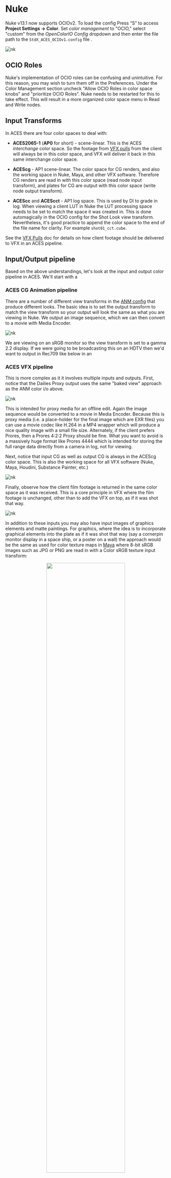# Nuke

Nuke v13.1 now supports OCIOv2. To load the config Press “S” to access **Project Settings → Color**. Set *color management* to "OCIO," select "custom" from the *OpenColorIO Config* dropdown and then enter the file path to the  ````StdX_ACES_OCIOv1.config```` file . 

![nk](img/Nuke1.png)

## OCIO Roles

Nuke's implementation of OCIO roles can be confusing and unintuitive. For this reason, you may wish to turn them off in the Preferences. Under the Color Management section uncheck "Allow OCIO Roles in color space knobs" and "prioritize OCIO Roles". Nuke needs to be restarted for this to take effect. This will result in a more organized color space menu in Read and Write nodes.

## Input Transforms

In ACES there are four color spaces to deal with:

- **ACES2065-1** (**AP0** for short) - scene-linear. This is the ACES *interchange* color space. So the footage from [VFX pulls](VFXpulls.md) from the client will always be in this color space, and VFX will deliver it back in this same interchange color space. 

- **ACEScg** - AP1 scene-linear. The color space for CG renders, and also the working space in Nuke, Maya, and other VFX software. Therefore CG renders are read in with this color space (read node input transform), and plates for CG are output with this color space (write node output transform).

- **ACEScc** and **ACEScct** - AP1 log space. This is used by DI to grade in log. When viewing a client LUT in Nuke the LUT processing space needs to be set to match the space it was created in. This is done automagically in the OCIO config for the Shot Look view transform. Nevertheless, it's good practice to append the color space to the end of the file name for clarity. For example ````shot01_cct.cube````. 

See the [VFX Pulls](VFXpulls.md) doc for details on how client footage should be delivered to VFX in an ACES pipeline.

## Input/Output pipeline

Based on the above understandings, let's look at the input and output  color pipeline in ACES. We'll start with a 

### ACES CG Animation pipeline

There are a number of different view transforms in the [ANM config](configs.md) that produce different looks. The basic idea is to set the output transform to match the view transform so your output will look the same as what you are viewing in Nuke. We output an image sequence, which we can then convert to a movie with Media Encoder. 

![nk](img/ACESpipeline_ANM.jpg)

We are viewing on an sRGB monitor so the view transform is set to a gamma 2.2 display. If we were going to be broadcasting this on an HDTV then we'd want to output in Rec709 like below in an


### ACES VFX pipeline

This is more complex as it it involves multiple inputs and outputs. First, notice that the Dailies Proxy output uses the same "baked view" approach as the ANM color i/o above. 

![nk](img/ACESpipeline_VFX2A.jpg)

This is intended for proxy media for an offline edit. Again the image sequence would be converted to a movie in Media Encoder. Because this is proxy media (i.e. a place-holder for the final image which are EXR files) you can use a movie codec like H.264 in a MP4 wrapper which will produce a nice quality image with a small file size. Alternately, if the client prefers Prores, then a Prores 4:2:2 Proxy should be fine. What you want to avoid is a massively huge format like Prores 4444 which is intended for storing the full range data directly from a camera in log, not for viewing.

Next, notice that input CG as well as output CG is always in the ACEScg color space. This is also the working space for all VFX software (Nuke, Maya, Houdini, Substance Painter, etc.)

![nk](img/ACESpipeline_VFX2B.jpg) 

Finally, observe how the client film footage is returned in the same color space as it was received. This is a core principle in VFX where the film footage is unchanged, other than to add the VFX on top, as if it was shot that way.

![nk](img/ACESpipeline_VFX2C.jpg) 

In addition to these inputs you may also have input images of graphics elements and matte paintings. For graphics, where the idea is to incorporate graphical elements into the plate as if it was shot that way (say a cornerpin monitor display in a space ship, or a poster on a wall) the approach would be the same as used for color texture maps in [Maya](Maya.md) where 8-bit sRGB images such as JPG or PNG are read in with a Color sRGB texture input transform:

<div style="text-align: center;">
<img src="img/ACESpipeline_VFX2G.jpg"  width="70%"> 
</div>

For [matte paintings](Photoshop.md) the input transform would depend on the color space that the image is in. In an ACES show for EXRs this would be ACEScg, and for log files ACEScct. Good practice is to tag the file name with the color space to remove the guesswork. For example, ```shot01_matte_v01_cct.dpx```

In summary then, it's critical to know the proper transforms to use for input, output and viewing. For an ACES show most of these are constants:

**Input**:
- CG renders: ACEScg
- Film footage: ACES2065-1
- Matte Paintings: ACEScct for log DPX, ACEScg for EXR
- Graphics: Color sRGB Texture

**Output**:
- Baked View (dailies proxy): Same as the view transform
- Final Delivery: Same as received film footage
- CG plates: ACEScg

What is variable, and needs to be noted in the show guide, is the [view transform](config.md) used, which as discussed corresponds to dailies output. For clarity here we have a Nuke gizmo called [Write Dailies Sequence](https://github.com/sharktacos/VFX-software-prefs/blob/main/docs/Nuke.md) that automatically creates a burn-in text on the image documenting the shot name and output transform.


### Non-color managed show using DPX footage (in this example from an ARRI camera)

Our final example is where a client is not working color managed, but instead using the older DPX workflow. This would not be an ACES compliant show, because the film footage coming in and going out is in DPX. However, we need to work in ACES in order to integrate the CG using physically based rendering. In this example our footage shot on an ARRI camera, so the view transform (as well as the dailies proxy output) uses the ARRI's classic DRT called K1S1, which the client can also use as a LUT (available on the ARRI website) for use in an offline editing program like Premiere. 

![nk](img/ACESpipeline_DPX2A.jpg)

Observe how again the CG input and output is in ACEScg, and the film footage is returned in the same color space as it was received.

![nk](img/ACESpipeline_DPX2C.jpg)

Just for funsies, here is an example of the same DPX workflow, but this time for a RED camera.

![nk](img/ACESpipeline_DPX2R.jpg)

  


## Gamut Compression and Nuke

For an intro into Gamut Compression and what it is and why you need it, Check out the [gamut compression](gamut.md) doc for details and pretty pics. To use the Reference Gamut Compression node in Nuke, this in included in my [studio tools for Nuke](https://github.com/sharktacos/VFX-software-prefs/blob/main/docs/Nuke.md).

![nk](img/Nuke3.png)

Let's have a look at the Gamut Compression node in action in Nuke in the context of doing VFX work on film footage. We begin with some footage with colors that are out of gamut. 

![blue](img/guitar1.png)

Let's say we wanted to use a Color Correct to do some despill of all that blue light in the shot. We can see in the image below that this is looking good on the background room, but we are now seeing the out-of-gamut pixels more clearly on the performer. There is artifacting and posterization all over him.

![blue](img/guitar2.png)

Now let's look at how that same Color Correct looks when we first apply Gamut Compression, pictured below. The artifacting is gone. That's the "pixel healing" effect of Gamut Compression, and the reason it is applied as the first operation immediately after the input transform (i.e. right after the Read node). You want to begin working with healed pixels. Otherwise it's like cooking with spoiled food.

![blue](img/guitar3.png)

Best practice is to be apply the RGC immediately after the Input Transform (i.e. directly after the Read node). There may be exception to this however, as noted in the [RGC Implementation Guide](https://paper.dropbox.com/doc/ACES-Gamut-Compression-User-Guide-8AodniaKveYsNgOwkuhTl)

> There may be situations (edge despill in keying has been noted) however where the unmodified pixel values give a preferable result. In these cases it may be necessary for the compositor to have access to both the original and gamut compressed image data in their node tree, choosing between them as necessary. For consistency, the RGC should still be applied at some other suitable point in the composite, such that the final renders delivered to DI still have the gamut compression applied as expected.
>
> Since normal practice in VFX is to return images with any pixel not touched by the compositing process unmodified from the original pulls, one might think that the RGC should be inverted for deliverables, as is done with CDL corrections, for example. However, it is better to think of the RGC more like a spill suppression, which is part of the composite, and would not be inverted out at the end. Inverting creates the possibility that elements added during compositing (CGI  originally created in ACEScg, for example) which have not had the RGC applied may produce extreme values on inversion. 




[Back to main](../StdX_ACES)

